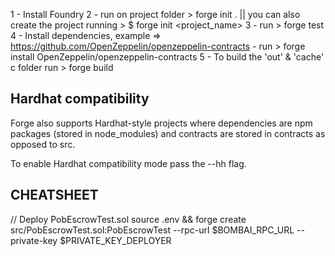 1 - Install Foundry
2 - run on project folder > forge init .  || you can also create the project running > $ forge init <project_name>
3 - run > forge test
4 - Install dependencies, example => https://github.com/OpenZeppelin/openzeppelin-contracts
    - run > forge install OpenZeppelin/openzeppelin-contracts
5 - To build the 'out' & 'cache' c folder run > forge build


## Hardhat compatibility

Forge also supports Hardhat-style projects where dependencies are npm packages (stored in node_modules) and contracts are stored in contracts as opposed to src.

To enable Hardhat compatibility mode pass the --hh flag.

## CHEATSHEET

// Deploy PobEscrowTest.sol
source .env && forge create src/PobEscrowTest.sol:PobEscrowTest --rpc-url $BOMBAI_RPC_URL --private-key $PRIVATE_KEY_DEPLOYER